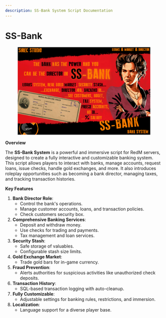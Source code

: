 ```yaml
---
description: SS-Bank System Script Documentation
---
```


# SS-Bank



<figure><img src="../.gitbook/assets/RESIZE.png" alt=""><figcaption></figcaption></figure>

**Overview**

The **SS-Bank System** is a powerful and immersive script for RedM servers, designed to create a fully interactive and customizable banking system. This script allows players to interact with banks, manage accounts, request loans, issue checks, handle gold exchanges, and more. It also introduces roleplay opportunities such as becoming a bank director, managing taxes, and tracking transaction histories.

**Key Features**

1. **Bank Director Role**:
   * Control the bank's operations.
   * Manage customer accounts, loans, and transaction policies.
   * Check customers security box.
2. **Comprehensive Banking Services**:
   * Deposit and withdraw money.
   * Use checks for trading and payments.
   * Tax management and loan services.
3. **Security Stash**:
   * Safe storage of valuables.
   * Configurable stash size limits.
4. **Gold Exchange Market**:
   * Trade gold bars for in-game currency.
5. **Fraud Prevention**:
   * Alerts authorities for suspicious activities like unauthorized check deposits.
6. **Transaction History**:
   * SQL-based transaction logging with auto-cleanup.
7. **Fully Customizable**:
   * Adjustable settings for banking rules, restrictions, and immersion.
8. **Localization**:
   * Language support for a diverse player base.
